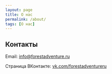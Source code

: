 ```yaml
---
layout: page
title: О нас
permalink: /about/
tags: [О нас]
---
```


Контакты
--------

Email: [info@forestadventure.ru](mailto:info@forestadventure.ru)
 
Страница ВКонтакте: [vk.com/forestadventureru](https://vk.com/forestadventureru)

